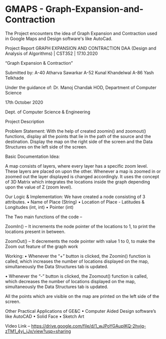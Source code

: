 # GMAPS - Graph-Expansion-and-Contraction

The Project encounters the idea of Graph Expansion and Contraction used in Google Maps and Design software's like AutoCad.

Project Report GRAPH EXPANSION AND CONTRACTION DAA (Design and Analysis of Algorithms) | CST352 | 17.10.2020 

“Graph Expansion & Contraction”

Submitted by: A-40 Atharva Sawarkar A-52 Kunal Khandelwal A-86 Yash Telkhade

Under the guidance of: Dr. Manoj Chandak HOD, Department of Computer Science

17th October 2020

Dept. of Computer Science & Engineering

Project Description

Problem Statement: With the help of created zoomin() and zoomout() functions, display all the points that lie in the path of the source and the destination. Display the map on the right side of the screen and the Data Structures on the left side of the screen.

Basic Documentation Idea:

A map consists of layers, where every layer has a specific zoom level. These layers are placed on upon the other. Whenever a map is zoomed in or zoomed out the layer displayed is changed accordingly. It uses the concept of 3D Matrix which integrates the locations inside the graph depending upon the value of Z (zoom level).

Our Logic & Implementation: We have created a node consisting of 3 attributes. • Name of Place (String) • Location of Place - Latitudes & Longitudes (int, int) • Pointer (int)

The Two main functions of the code –

ZoomIn() – It increments the node pointer of the locations to 1, to print the locations present in between.

ZoomOut() – It decrements the node pointer with value 1 to 0, to make the Zoom out feature of the graph work

Working: • Whenever the “+” button is clicked, the Zoomin() function is called, which increases the number of locations displayed on the map, simultaneously the Data Structures tab is updated.

• Whenever the “-” button is clicked, the Zoomout() function is called, which decreases the number of locations displayed on the map, simultaneously the Data Structures tab is updated.

All the points which are visible on the map are printed on the left side of the screen.

Other Practical Applications of GE&C • Computer Aided Design software’s like AutoCAD • Solid Face • Sketch Art

Video Link – https://drive.google.com/file/d/1_wJPoYGAupIKQ-2hvjq-zTM1_4yj_jJx/view?usp=sharing








